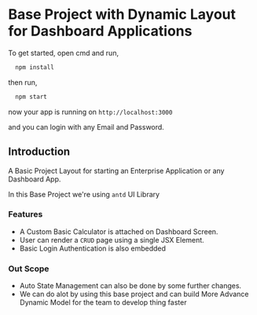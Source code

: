 
# Base Project with Dynamic Layout for Dashboard Applications

To get started, open cmd and run,
```bash
  npm install
```
then run,
```bash
  npm start
```
now your app is running on `http://localhost:3000`

and you can login with any Email and Password.
## Introduction

A Basic Project Layout for starting an Enterprise Application or any Dashboard App.

In this Base Project we're using `antd` UI Library


### Features
- A Custom Basic Calculator is attached on Dashboard Screen.
- User can render a `CRUD` page using a single JSX Element.
- Basic Login Authentication is also embedded

### Out Scope
- Auto State Management can also be done by some further changes.
- We can do alot by using this base project and can build More Advance Dynamic Model for the team to develop thing faster
